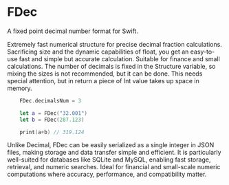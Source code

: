 # FDec

A fixed point decimal number format for Swift.

Extremely fast numerical structure for precise decimal fraction calculations. Sacrificing size and the dynamic capabilities of float, you get an easy-to-use fast and simple but accurate calculation. Suitable for finance and small calculations. The number of decimals is fixed in the Structure variable, so mixing the sizes is not recommended, but it can be done. This needs special attention, but in return a piece of Int value takes up space in memory.

```Swift
	FDec.decimalsNum = 3

	let a = FDec("32.001")
	let b = FDec(287.123)

	print(a+b) // 319.124
```

Unlike Decimal, FDec can be easily serialized as a single integer in JSON files, making storage and data transfer simple and efficient. It is particularly well-suited for databases like SQLite and MySQL, enabling fast storage, retrieval, and numeric searches. Ideal for financial and small-scale numeric computations where accuracy, performance, and compatibility matter.
